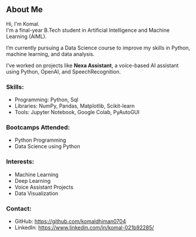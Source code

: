## About Me

Hi, I'm Komal.  
I'm a final-year B.Tech student in Artificial Intelligence and Machine Learning (AIML).

I’m currently pursuing a Data Science course to improve my skills in Python, machine learning, and data analysis.

I’ve worked on projects like **Nexa Assistant**, a voice-based AI assistant using Python, OpenAI, and SpeechRecognition.

### Skills:
- Programming: Python, Sql
- Libraries: NumPy, Pandas, Matplotlib, Scikit-learn
- Tools: Jupyter Notebook, Google Colab, PyAutoGUI

### Bootcamps Attended:
- Python Programming
- Data Science using Python

### Interests:
- Machine Learning
- Deep Learning
- Voice Assistant Projects
- Data Visualization

### Contact:
- GitHub: https://github.com/komaldhiman0704
- LinkedIn: https://www.linkedin.com/in/komal-021b92285/
